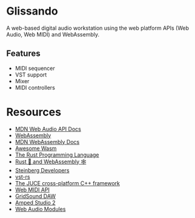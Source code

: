 # Glissando

A web-based digital audio workstation using the web platform APIs (Web Audio,
Web MIDI) and WebAssembly.

## Features

- MIDI sequencer
- VST support
- Mixer
- MIDI controllers

# Resources

- [MDN Web Audio API Docs][mdn-web-audio-api-docs]
- [WebAssembly][web-assembly]
- [MDN WebAssembly Docs][mdn-webassembly-docs]
- [Awesome Wasm][awesome-wasm]
- [The Rust Programming Language][the-rust-programming-language]
- [Rust 🦀 and WebAssembly 🕸][rust-and-webassembly]
- [Steinberg Developers][steinberg-developers]
- [vst-rs][vst-rs]
- [The JUCE cross-platform C++ framework][juce]
- [Web MIDI API][web-midi-api]
- [GridSound DAW][gridsound]
- [Amped Studio 2][amped-studio-2]
- [Web Audio Modules][web-audio-modules]

<!-- References -->
[mdn-web-audio-api-docs]: https://developer.mozilla.org/en-US/docs/Web/API/Web_Audio_API
[web-assembly]: https://webassembly.org/
[mdn-webassembly-docs]: https://developer.mozilla.org/en-US/docs/WebAssembly
[awesome-wasm]: https://github.com/mbasso/awesome-wasm
[the-rust-programming-language]: https://doc.rust-lang.org/book/
[rust-and-webassembly]: https://rustwasm.github.io/book/
[steinberg-developers]: https://www.steinberg.net/en/company/developers.html
[vst-rs]: https://github.com/RustAudio/vst-rs
[juce]: https://github.com/WeAreROLI/JUCE
[web-midi-api]: https://www.w3.org/TR/webmidi/
[gridsound]: https://github.com/gridsound/daw
[amped-studio-2]: https://ampedstudio.com/
[web-audio-modules]: https://www.webaudiomodules.org/
